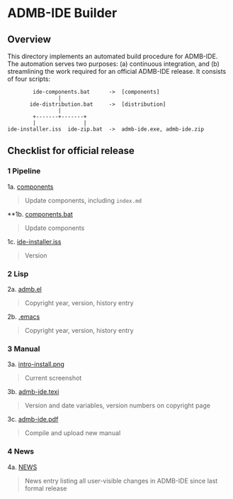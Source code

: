 # ADMB-IDE Builder

## Overview

This directory implements an automated build procedure for ADMB-IDE. The
automation serves two purposes: (a) continuous integration, and (b) streamlining
the work required for an official ADMB-IDE release. It consists of four scripts:

```
        ide-components.bat      ->  [components]
                |
       ide-distribution.bat     ->  [distribution]
                |
        +-------+-------+
        |               |
ide-installer.iss  ide-zip.bat  ->  admb-ide.exe, admb-ide.zip
```

## Checklist for official release

### 1 Pipeline

1a. [components](https://github.com/admb-project/admb-project.github.io/tree/master/tools/admb-ide/components)
> Update components, including `index.md`

**1b. [components.bat](https://github.com/admb-project/admb/blob/master/contrib/ide/builder/ide-components.bat)
> Update components

1c. [ide-installer.iss](https://github.com/admb-project/admb/blob/master/contrib/ide/builder/ide-installer.iss)
> Version

### 2 Lisp

2a. [admb.el](https://github.com/admb-project/admb/blob/master/contrib/emacs/admb.el)
> Copyright year, version, history entry

2b. [.emacs](https://github.com/admb-project/admb/blob/master/contrib/ide/dot/.emacs)
> Copyright year, version, history entry

### 3 Manual

3a. [intro-install.png](https://github.com/admb-project/admb/blob/master/contrib/ide/manual/intro-install.png)
> Current screenshot

3b. [admb-ide.texi](https://github.com/admb-project/admb/blob/master/contrib/ide/manual/admb-ide.texi)
> Version and date variables, version numbers on copyright page

3c. [admb-ide.pdf](https://github.com/admb-project/admb-project.github.io/tree/master/tools/admb-ide/admb-ide.pdf)
> Compile and upload new manual

### 4 News

4a. [NEWS](https://github.com/admb-project/admb/blob/master/contrib/ide/NEWS)
> News entry listing all user-visible changes in ADMB-IDE since last formal release
